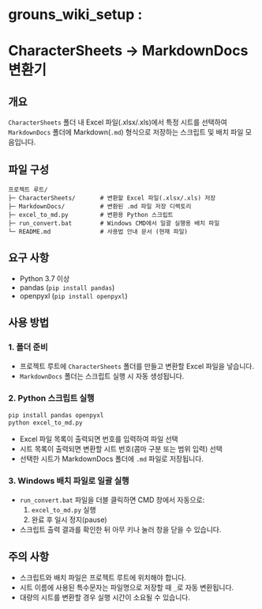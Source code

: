 # grouns_wiki_setup :
# CharacterSheets → MarkdownDocs 변환기

## 개요
`CharacterSheets` 폴더 내 Excel 파일(.xlsx/.xls)에서 특정 시트를 선택하여  
`MarkdownDocs` 폴더에 Markdown(`.md`) 형식으로 저장하는 스크립트 및 배치 파일 모음입니다.

## 파일 구성
```
프로젝트 루트/
├─ CharacterSheets/       # 변환할 Excel 파일(.xlsx/.xls) 저장
├─ MarkdownDocs/          # 변환된 .md 파일 저장 디렉토리
├─ excel_to_md.py         # 변환용 Python 스크립트
├─ run_convert.bat        # Windows CMD에서 일괄 실행용 배치 파일
└─ README.md              # 사용법 안내 문서 (현재 파일)
```

## 요구 사항
- Python 3.7 이상
- pandas (`pip install pandas`)
- openpyxl (`pip install openpyxl`)

## 사용 방법

### 1. 폴더 준비
- 프로젝트 루트에 `CharacterSheets` 폴더를 만들고 변환할 Excel 파일을 넣습니다.
- `MarkdownDocs` 폴더는 스크립트 실행 시 자동 생성됩니다.

### 2. Python 스크립트 실행
```bash
pip install pandas openpyxl
python excel_to_md.py
```
- Excel 파일 목록이 출력되면 번호를 입력하여 파일 선택
- 시트 목록이 출력되면 변환할 시트 번호(콤마 구분 또는 범위 입력) 선택
- 선택한 시트가 MarkdownDocs 폴더에 `.md` 파일로 저장됩니다.

### 3. Windows 배치 파일로 일괄 실행
- `run_convert.bat` 파일을 더블 클릭하면 CMD 창에서 자동으로:
  1. `excel_to_md.py` 실행
  2. 완료 후 일시 정지(pause)  
- 스크립트 출력 결과를 확인한 뒤 아무 키나 눌러 창을 닫을 수 있습니다.

## 주의 사항
- 스크립트와 배치 파일은 프로젝트 루트에 위치해야 합니다.
- 시트 이름에 사용된 특수문자는 파일명으로 저장할 때 `_`로 자동 변환됩니다.
- 대량의 시트를 변환할 경우 실행 시간이 소요될 수 있습니다.
